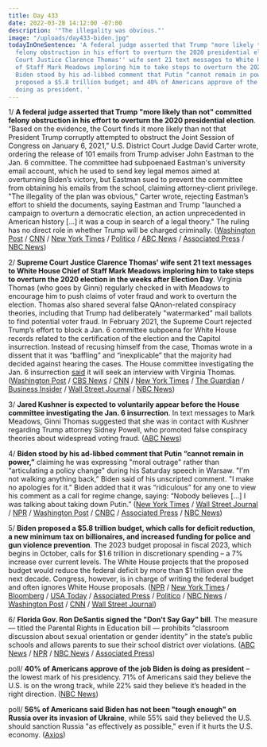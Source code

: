 ```yaml
---
title: Day 433
date: 2022-03-28 14:12:00 -07:00
description: '"The illegality was obvious."'
image: "/uploads/day433-biden.jpg"
todayInOneSentence: 'A federal judge asserted that Trump "more likely than not" committed
  felony obstruction in his effort to overturn the 2020 presidential election; Supreme
  Court Justice Clarence Thomas'' wife sent 21 text messages to White House Chief
  of Staff Mark Meadows imploring him to take steps to overturn the 2020 election;
  Biden stood by his ad-libbed comment that Putin “cannot remain in power”; Biden
  proposed a $5.8 trillion budget; and 40% of Americans approve of the job Biden is
  doing as president. '
---
```


1/ **A federal judge asserted that Trump "more likely than not" committed felony obstruction in his effort to overturn the 2020 presidential election**. “Based on the evidence, the Court finds it more likely than not that President Trump corruptly attempted to obstruct the Joint Session of Congress on January 6, 2021,” U.S. District Court Judge David Carter wrote, ordering the release of 101 emails from Trump adviser John Eastman to the Jan. 6 committee. The committee had subpoenaed Eastman's university email account, which he used to send key legal memos aimed at overturning Biden’s victory, but Eastman sued to prevent the committee from obtaining his emails from the school, claiming attorney-client privilege. "The illegality of the plan was obvious," Carter wrote, rejecting Eastman’s effort to shield the documents, saying Eastman and Trump "launched a campaign to overturn a democratic election, an action unprecedented in American history \[...\] it was a coup in search of a legal theory." The ruling has no direct role in whether Trump will be charged criminally. ([Washington Post](https://www.washingtonpost.com/politics/2022/03/28/judge-says-trump-more-than-likely-committeed-crime/) / [CNN](https://www.cnn.com/2022/03/28/politics/john-eastman-memo/index.html) / [New York Times](https://www.nytimes.com/2022/03/28/us/politics/trump-election-crimes.html) / [Politico](https://www.politico.com/news/2022/03/28/trump-judge-felony-obstruction-insurrection-00020918) / [ABC News](https://abcnews.go.com/US/judge-finds-trump-committed-felony-obstruction-effort-overturn/story?id=83721530) / [Associated Press](https://apnews.com/article/capitol-siege-elections-crime-donald-trump-presidential-elections-7b25a5f116f56f73d60b6cb298386bb9) / [NBC News](https://www.nbcnews.com/politics/donald-trump/federal-judge-finds-trump-likely-not-tried-illegally-disrupt-electoral-rcna21857))

2/ **Supreme Court Justice Clarence Thomas' wife sent 21 text messages to White House Chief of Staff Mark Meadows imploring him to take steps to overturn the 2020 election in the weeks after Election Day**. Virginia Thomas (who goes by Ginni) regularly checked in with Meadows to encourage him to push claims of voter fraud and work to overturn the election. Thomas also shared several false QAnon-related conspiracy theories, including that Trump had deliberately "watermarked" mail ballots to find potential voter fraud. In February 2021, the Supreme Court rejected Trump’s effort to block a Jan. 6 committee subpoena for White House records related to the certification of the election and the Capitol insurrection. Instead of recusing himself from the case, Thomas wrote in a dissent that it was “baffling” and “inexplicable” that the majority had decided against hearing the cases. The House committee investigating the Jan. 6 insurrection [said](https://www.washingtonpost.com/politics/2022/03/28/jan-6-committee-thomas-trump/) it will seek an interview with Virginia Thomas. ([Washington Post](https://www.washingtonpost.com/politics/2022/03/24/virginia-thomas-mark-meadows-texts/) / [CBS News](https://www.cbsnews.com/news/ginni-thomas-clarence-wife-mark-meadows-texts-2020-election-overturn/) / [CNN](https://www.cnn.com/2022/03/24/politics/ginni-thomas-mark-meadows-text-messages/index.html) / [New York Times](https://www.nytimes.com/2022/03/24/us/politics/ginni-thomas-trump-mark-meadows.html) / [The Guardian](https://www.theguardian.com/us-news/2022/mar/24/ginni-thomas-donald-trump-mark-meadows-texts-election) / [Business Insider](https://www.businessinsider.com/ginni-thomas-thought-biden-crime-family-would-be-sent-to-barges-off-gitmo-2022-3) / [Wall Street Journal](https://www.wsj.com/articles/jan-6-committee-seeks-to-talk-to-virginia-thomas-11648486335?mod=hp_lead_pos1) / [NBC News](https://www.nbcnews.com/politics/congress/ginni-thomas-pressed-gop-lawmakers-protest-2020-election-results-rcna21644))

3/ **Jared Kushner is expected to voluntarily appear before the House committee investigating the Jan. 6 insurrection**. In text messages to Mark Meadows, Ginni Thomas suggested that she was in contact with Kushner regarding Trump attorney Sidney Powell, who promoted false conspiracy theories about widespread voting fraud. ([ABC News](https://abcnews.go.com/US/jared-kushner-expected-jan-committee-week/story?id=83723385))

4/ **Biden stood by his ad-libbed comment that Putin “cannot remain in power,”** claiming he was expressing "moral outrage" rather than “articulating a policy change" during his Saturday speech in Warsaw. "I'm not walking anything back,” Biden said of his unscripted comment. "I make no apologies for it." Biden added that it was “ridiculous” for any one to view his comment as a call for regime change, saying: “Nobody believes \[...\] I was talking about taking down Putin.” ([New York Times](https://www.nytimes.com/2022/03/28/world/europe/biden-putin-russia-ukraine.html) / [Wall Street Journal](https://www.wsj.com/livecoverage/russia-ukraine-latest-news-2022-03-28) / [NPR](https://www.npr.org/2022/03/26/1089014039/biden-says-of-putin-for-gods-sake-this-man-cannot-remain-in-power) / [Washington Post](https://www.washingtonpost.com/politics/2022/03/26/biden-ukraine-putin-speech/) / [CNBC](https://www.cnbc.com/2022/03/26/biden-says-putin-cannot-remain-in-power-in-sweeping-speech-on-russian-invasion-of-ukraine.html) / [Associated Press](https://apnews.com/article/russia-ukraine-biden-migration-world-war-ii-warsaw-652da1c2ab1c88de3032241089bfa516) / [NBC News](https://www.nbcnews.com/news/world/biden-putin-remain-power-anxiety-europe-ukraine-war-rcna21783))

5/ **Biden proposed a $5.8 trillion budget, which calls for deficit reduction, a new minimum tax on billionaires, and increased funding for police and gun violence prevention**. The 2023 budget proposal in fiscal 2023, which begins in October, calls for $1.6 trillion in discretionary spending – a 7% increase over current levels.  The White House projects that the proposed budget would reduce the federal deficit by more than $1 trillion over the next decade. Congress, however, is in charge of writing the federal budget and often ignores White House proposals. ([NPR](https://www.npr.org/2022/03/28/1089144412/biden-budget-fiscal-2023) / [New York Times](https://www.nytimes.com/live/2022/03/28/us/biden-budget-proposal) / [Bloomberg](https://www.bloomberg.com/news/articles/2022-03-28/biden-pitches-5-8-billion-budget-with-plan-for-record-tax-hike?sref=MIBMEEoj) / [USA Today](https://www.usatoday.com/story/news/politics/2022/03/28/biden-budget-billionaires-tax-police/7186071001/) / [Associated Press](https://apnews.com/article/biden-covid-business-health-education-52b5f10b75baff1ad54886d63df64a5a) / [Politico](https://www.politico.com/news/2022/03/28/biden-requests-largest-defense-budget-00020859) / [NBC News](https://www.nbcnews.com/politics/white-house/bidens-2023-budget-target-billionaires-boost-military-funds-rcna21842) / [Washington Post](https://www.washingtonpost.com/us-policy/2022/03/28/biden-budget-white-house/) / [CNN](https://www.cnn.com/2022/03/28/politics/joe-biden-budget/index.html) / [Wall Street Journal](https://www.wsj.com/articles/bidens-budget-calls-for-increase-in-defense-spending-aiding-ukraine-11648479687))

6/ **Florida Gov. Ron DeSantis signed the "Don't Say Gay" bill**. The measure — titled the Parental Rights in Education bill — prohibits “classroom discussion about sexual orientation or gender identity” in the state’s public schools and allows parents to sue their school district over violations. ([ABC News](https://abcnews.go.com/US/florida-governor-signs-controversial-dont-gay-bill-law/story?id=83719304) / [NPR](https://www.npr.org/2022/03/28/1089221657/dont-say-gay-florida-desantis) / [NBC News](https://www.nbcnews.com/nbc-out/out-politics-and-policy/floridas-ron-desantis-signs-critics-call-dont-say-gay-bill-rcna19908) / [Associated Press](https://apnews.com/article/education-florida-ron-desantis-gender-identity-56aee61f075a12663f25990c7b31624d))

poll/ **40% of Americans approve of the job Biden is doing as president** – the lowest mark of his presidency. 71% of Americans said they believe the U.S. is on the wrong track, while 22% said they believe it’s headed in the right direction.  ([NBC News](https://www.nbcnews.com/politics/meet-the-press/bidens-job-approval-falls-lowest-level-presidency-war-inflation-fears-rcna21679))

poll/ **56% of Americans said Biden has not been "tough enough" on Russia over its invasion of Ukraine**, while 55% said they believed the U.S. should sanction Russia "as effectively as possible," even if it hurts the U.S. economy. ([Axios](https://www.axios.com/poll-americans-russia-sanctions-ukraine-war-149976a7-9a4d-4cff-9a40-d102cc44f904.html))